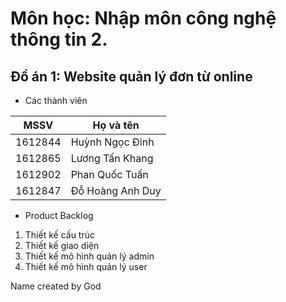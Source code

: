 # Môn học: Nhập môn công nghệ thông tin 2.
## Đồ án 1: Website quản lý đơn từ online
* Các thành viên


MSSV | Họ và tên
------------ | -------------
1612844 | Huỳnh Ngọc Đỉnh
1612865 | Lương Tấn Khang
1612902 | Phan Quốc Tuấn
1612847 | Đỗ Hoàng Anh Duy


* Product Backlog

1. Thiết kế cấu trúc
2. Thiết kế giao diện
3. Thiết kế mô hình quản lý admin
4. Thiết kế mô hình quản lý user

Name created by God
